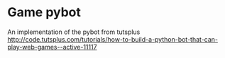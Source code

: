 # Game pybot

An implementation of the pybot from tutsplus
http://code.tutsplus.com/tutorials/how-to-build-a-python-bot-that-can-play-web-games--active-11117
